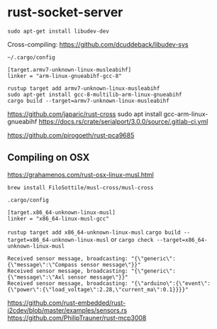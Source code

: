 # rust-socket-server

```
sudo apt-get install libudev-dev
```
Cross-compiling:
https://github.com/dcuddeback/libudev-sys

`~/.cargo/config`
```
[target.armv7-unknown-linux-musleabihf]
linker = "arm-linux-gnueabihf-gcc-8"
```

```
rustup target add armv7-unknown-linux-musleabihf
sudo apt-get install gcc-8-multilib-arm-linux-gnueabihf
cargo build --target=armv7-unknown-linux-musleabihf
```
https://github.com/japaric/rust-cross
sudo apt install gcc-arm-linux-gnueabihf
https://docs.rs/crate/serialport/3.0.0/source/.gitlab-ci.yml


https://github.com/pirogoeth/rust-pca9685


## Compiling on OSX
https://grahamenos.com/rust-osx-linux-musl.html

`brew install FiloSottile/musl-cross/musl-cross`

`.cargo/config`
```
[target.x86_64-unknown-linux-musl]
linker = "x86_64-linux-musl-gcc"
```

`rustup target add x86_64-unknown-linux-musl`
`cargo build --target=x86_64-unknown-linux-musl`  or
`cargo check --target=x86_64-unknown-linux-musl`

```
Received sensor message, broadcasting: "{\"generic\":{\"message\":\"Compass sensor message\"}}"
Received sensor message, broadcasting: "{\"generic\":{\"message\":\"Axl sensor message\"}}"
Received sensor message, broadcasting: "{\"arduino\":{\"event\":{\"power\":{\"load_voltage\":2.28,\"current_ma\":0.1}}}}"
```

https://github.com/rust-embedded/rust-i2cdev/blob/master/examples/sensors.rs  
https://github.com/PhilipTrauner/rust-mcp3008  
